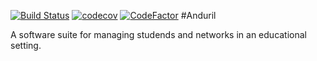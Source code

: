 [![Build Status](https://travis-ci.org/mbhs/anduril.svg?branch=master)](https://travis-ci.org/mbhs/anduril)
[![codecov](https://codecov.io/gh/mbhs/anduril/branch/master/graph/badge.svg)](https://codecov.io/gh/mbhs/anduril)
[![CodeFactor](https://www.codefactor.io/repository/github/mbhs/anduril/badge)](https://www.codefactor.io/repository/github/mbhs/anduril)
#Anduril

A software suite for managing studends and networks in an educational setting.
